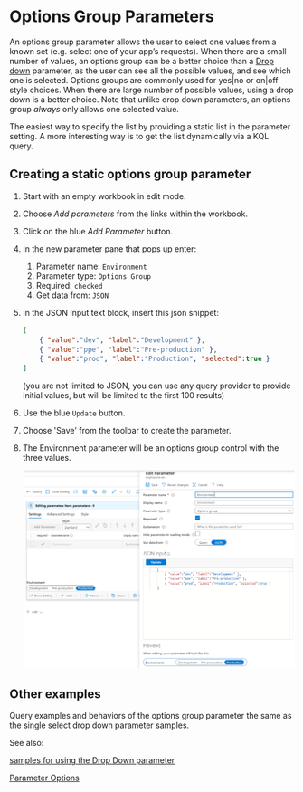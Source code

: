 # Options Group Parameters

An options group parameter allows the user to select one values from a known set (e.g. select one of your app’s requests). When there are a small number of values, an options group can be a better choice than a [Drop down](./DropDown.md) parameter, as the user can see all the possible values, and see which one is selected. Options groups are commonly used for yes|no or on|off style choices. When there are large number of possible values, using a drop down is a better choice. Note that unlike drop down parameters, an options group *always* only allows one selected value.

The easiest way to specify the list by providing a static list in the parameter setting. A more interesting way is to get the list dynamically via a KQL query.

## Creating a static options group parameter
1. Start with an empty workbook in edit mode.
2. Choose _Add parameters_ from the links within the workbook.
3. Click on the blue _Add Parameter_ button.
4. In the new parameter pane that pops up enter:
    1. Parameter name: `Environment`
    2. Parameter type: `Options Group`
    3. Required: `checked`
    5. Get data from: `JSON`
5. In the JSON Input text block, insert this json snippet:
    ```json
    [
        { "value":"dev", "label":"Development" },
        { "value":"ppe", "label":"Pre-production" },
        { "value":"prod", "label":"Production", "selected":true }
    ]
    ```
    (you are not limited to JSON, you can use any query provider to provide initial values, but will be limited to the first 100 results)
6. Use the blue `Update` button.
7. Choose 'Save' from the toolbar to create the parameter.
8. The Environment parameter will be an options group control with the three values.

   ![Image showing the creation of a static options group](../Images/Parameters-OptionsGroup-Create.png)


## Other examples

Query examples and behaviors of the options group parameter the same as the single select drop down parameter samples.



See also:

[samples for using the Drop Down parameter](./DropDown.md#Creating_a_dynamic_drop_down_parameter)

[Parameter Options](formatting.md)

